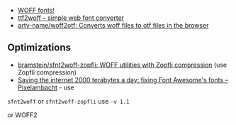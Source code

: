 - [WOFF fonts!](https://people-mozilla.org/~jkew/woff/)
- [ttf2woff – simple web font converter](http://wizard.ae.krakow.pl/%7Ejb/ttf2woff/)
- [arty-name/woff2otf: Converts woff files to otf files in the browser](https://github.com/arty-name/woff2otf)

## Optimizations

- [bramstein/sfnt2woff-zopfli: WOFF utilities with Zopfli compression](https://github.com/bramstein/sfnt2woff-zopfli) (use Zopfli compression)
- [Saving the internet 2000 terabytes a day: fixing Font Awesome's fonts – Pixelambacht](https://pixelambacht.nl/2016/font-awesome-fixed/) - use 

`sfnt2woff` or `sfnt2woff-zopfli` use `-v 1.1`

or WOFF2